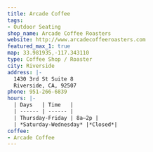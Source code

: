```yaml
---
title: Arcade Coffee
tags:
- Outdoor Seating
shop_name: Arcade Coffee Roasters
website: http://www.arcadecoffeeroasters.com
featured_max_1: true
map: 33.981935,-117.343110
type: Coffee Shop / Roaster
city: Riverside
address: |-
  1430 3rd St Suite 8
  Riverside, CA, 92507
phone: 951-266-6839
hours: |-
  | Days   | Time   |
  | ------ | ------ |
  | Thursday-Friday | 8a–2p |
  | *Saturday-Wednesday* |*Closed*|
coffee:
- Arcade Coffee 
---
```

